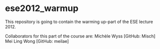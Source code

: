 ese2012_warmup
=============
This repository is going to contain the warming up-part of the ESE lecture 2012.

Collaborators for this part of the course are:
	Michèle Wyss [GitHub: Misch]
	Mei Ling Wong [GitHub: meilae]
